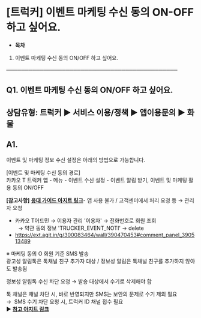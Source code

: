 # [트럭커] 이벤트 마케팅 수신 동의 ON-OFF 하고 싶어요.

* **목차**

1. 이벤트 마케팅 수신 동의 ON/OFF 하고 싶어요.

──────────────────────────────────────────────

**Q1. 이벤트 마케팅 수신 동의 ON/OFF 하고 싶어요.**
------------------------------------

상담유형: 트럭커 ▶ 서비스 이용/정책 ▶ 앱이용문의 ▶ 화물
----------------------------------

**A1.**
-------

이벤트 및 마케팅 정보 수신 설정은 아래의 방법으로 가능합니다.  
  
[이벤트 및 마케팅 수신 동의 경로]   
카카오 T 트럭커 앱 - 메뉴 - 이벤트 수신 설정 - 이벤트 알림 받기, 이벤트 및 마케팅 활용 동의 ON/OFF

**[참고사항]** ****[응대 가이드 아지트 링크](https://ext.agit.in/g/300083464/wall/390470453#comment_panel_390513489)****- 앱 사용 불가 / 고객센터에서 처리 요청 등 → 관리자 요청  
- 카카오 T어드민 → 이용자 관리 '이용자' → 전화번호로 회원 조회   
  → 약관 동의 정보 'TRUCKER\_EVENT\_NOTI' → delete  
- <https://ext.agit.in/g/300083464/wall/390470453#comment_panel_390513489>

※ 마케팅 동의 O 회원 기준 SMS 발송  
광고성 알림톡은 톡채널 친구 추가자 대상 / 정보성 알림은 톡채널 친구를 추가하지 않아도 발송됨  
  
정보성 알림톡 수신 차단 요청 → 발송 대상에서 수기로 삭제해야 함  
  
톡 채널은 채널 차단 시, 바로 반영되지만 SMS는 보안의 문제로 수기 제외 필요  
→  SMS 수기 차단 요청 시, 트럭커 ID 채널 접수 필요  
▶ **[참고 아지트 링크](https://ext.agit.in/g/300083464/wall/403730982#comment_panel_404039393)**